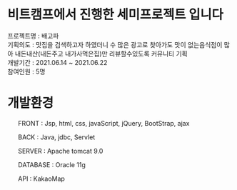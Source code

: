 # 비트캠프에서 진행한 세미프로젝트 입니다
프로젝트명 : 배고파 
<br>
기획의도 : 맛집을 검색하고자 하였더니 수 많은 광고로 찾아가도 맛이 없는음식점이 많아 내돈내산(내돈주고 내가사먹은집)만 리뷰할수있도록 커뮤니티 기획
<br>
개발기간 : 2021.06.14 ~ 2021.06.22
<br>
참여인원 : 5명
# 개발환경
<ul>FRONT : Jsp, html, css, javaScript, jQuery, BootStrap, ajax</ul>
<ul>BACK : Java, jdbc, Servlet </ul>
<ul>SERVER : Apache tomcat 9.0</ul>
<ul>DATABASE : Oracle 11g</ul>
<ul>API : KakaoMap </ul>
